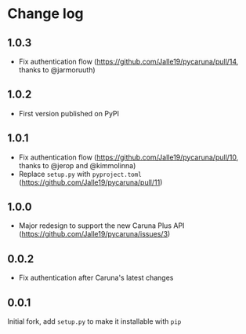 # Change log

## 1.0.3
* Fix authentication flow (https://github.com/Jalle19/pycaruna/pull/14, thanks to @jarmoruuth)

## 1.0.2
* First version published on PyPI

## 1.0.1
* Fix authentication flow (https://github.com/Jalle19/pycaruna/pull/10, thanks to @jerop and @kimmolinna)
* Replace `setup.py` with `pyproject.toml` (https://github.com/Jalle19/pycaruna/pull/11)

## 1.0.0
* Major redesign to support the new Caruna Plus API (https://github.com/Jalle19/pycaruna/issues/3)

## 0.0.2
* Fix authentication after Caruna's latest changes

## 0.0.1
Initial fork, add `setup.py` to make it installable with `pip`
